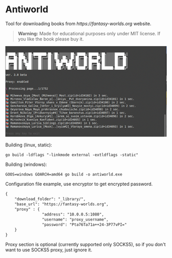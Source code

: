 # Antiworld
Tool for downloading books from _https://fantasy-worlds.org_ website.

>**Warning:**
>Made for educational purposes only under MIT license.
>If you like the book please buy it.

![Demo](antiworld.gif)

Building (linux, static):
```
go build -ldflags "-linkmode external -extldflags -static"
```

Building (windows):

```
GOOS=windows GOARCH=amd64 go build -o antiworld.exe
```

Configuration file example, use encryptor to get encrypted password.
```
{
    "download_folder": "_library/",
    "base_url": "https://fantasy-worlds.org",
    "proxy" : {
                "address": "10.0.0.5:1080",
                "username": "proxy_username",
                "password": "Pta76Ta71a++24-3P77vPI="
    }   
}
```
Proxy section is optional (currently supported only SOCKS5), so if you don't want to use SOCKS5 proxy, just ignore it.
